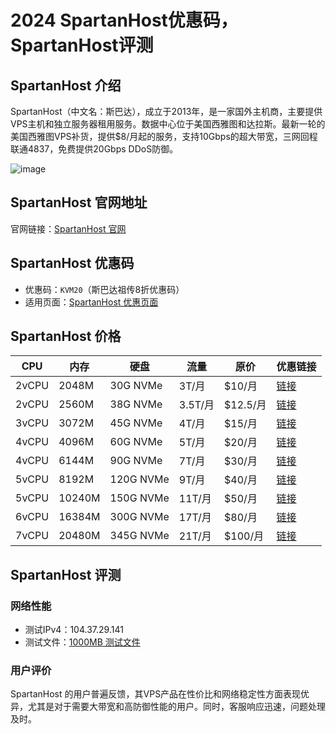 # 2024 SpartanHost优惠码，SpartanHost评测

## SpartanHost 介绍

SpartanHost（中文名：斯巴达），成立于2013年，是一家国外主机商，主要提供VPS主机和独立服务器租用服务。数据中心位于美国西雅图和达拉斯。最新一轮的美国西雅图VPS补货，提供$8/月起的服务，支持10Gbps的超大带宽，三网回程联通4837，免费提供20Gbps DDoS防御。

![image](https://github.com/rtu87792/SpartanHost/assets/158239697/d9ec14f9-7ce2-49fc-a683-ec5806627336)


## SpartanHost 官网地址

官网链接：[SpartanHost 官网](https://billing.spartanhost.net/aff.php?aff=2497)

## SpartanHost 优惠码

- 优惠码：`KVM20`（斯巴达祖传8折优惠码）
- 适用页面：[SpartanHost 优惠页面](https://billing.spartanhost.net/aff.php?aff=2497)

## SpartanHost 价格

| CPU     | 内存  | 硬盘   | 流量  | 原价    | 优惠链接 |
|---------|-------|--------|-------|---------|----------|
| 2vCPU   | 2048M | 30G NVMe | 3T/月 | $10/月  | [链接](https://billing.spartanhost.net/aff.php?aff=2497&gid=25) |
| 2vCPU   | 2560M | 38G NVMe | 3.5T/月 | $12.5/月 | [链接](https://billing.spartanhost.net/aff.php?aff=2497&gid=25) |
| 3vCPU   | 3072M | 45G NVMe | 4T/月 | $15/月  | [链接](https://billing.spartanhost.net/aff.php?aff=2497&gid=25) |
| 4vCPU   | 4096M | 60G NVMe | 5T/月 | $20/月  | [链接](https://billing.spartanhost.net/aff.php?aff=2497&gid=25) |
| 4vCPU   | 6144M | 90G NVMe | 7T/月 | $30/月  | [链接](https://billing.spartanhost.net/aff.php?aff=2497&gid=25) |
| 5vCPU   | 8192M | 120G NVMe | 9T/月 | $40/月  | [链接](https://billing.spartanhost.net/aff.php?aff=2497&gid=25) |
| 5vCPU   | 10240M | 150G NVMe | 11T/月 | $50/月  | [链接](https://billing.spartanhost.net/aff.php?aff=2497&gid=25) |
| 6vCPU   | 16384M | 300G NVMe | 17T/月 | $80/月  | [链接](https://billing.spartanhost.net/aff.php?aff=2497&gid=25) |
| 7vCPU   | 20480M | 345G NVMe | 21T/月 | $100/月 | [链接](https://billing.spartanhost.net/aff.php?aff=2497&gid=25) |

## SpartanHost 评测

### 网络性能

- 测试IPv4：104.37.29.141
- 测试文件：[1000MB 测试文件](http://lg.sea.spartanhost.net/1000MB.test)

### 用户评价

SpartanHost 的用户普遍反馈，其VPS产品在性价比和网络稳定性方面表现优异，尤其是对于需要大带宽和高防御性能的用户。同时，客服响应迅速，问题处理及时。


